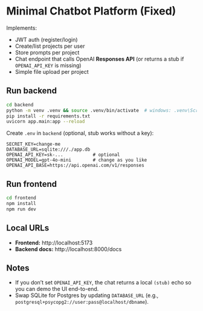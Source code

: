# Minimal Chatbot Platform (Fixed)

Implements:
- JWT auth (register/login)
- Create/list projects per user
- Store prompts per project
- Chat endpoint that calls OpenAI **Responses API** (or returns a stub if `OPENAI_API_KEY` is missing)
- Simple file upload per project

## Run backend

```bash
cd backend
python -m venv .venv && source .venv/bin/activate  # windows: .venv\Scripts\activate
pip install -r requirements.txt
uvicorn app.main:app --reload
```

Create `.env` in `backend` (optional, stub works without a key):

```
SECRET_KEY=change-me
DATABASE_URL=sqlite:///./app.db
OPENAI_API_KEY=sk-...           # optional
OPENAI_MODEL=gpt-4o-mini        # change as you like
OPENAI_API_BASE=https://api.openai.com/v1/responses
```

## Run frontend

```bash
cd frontend
npm install
npm run dev
```

## Local URLs

- **Frontend:** http://localhost:5173
- **Backend docs:** http://localhost:8000/docs


## Notes

- If you don’t set `OPENAI_API_KEY`, the chat returns a local `(stub)` echo so you can demo the UI end-to-end.
- Swap SQLite for Postgres by updating `DATABASE_URL` (e.g., `postgresql+psycopg2://user:pass@localhost/dbname`).

